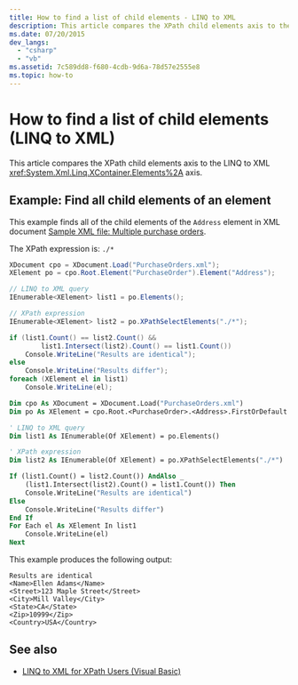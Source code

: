 ```yaml
---
title: How to find a list of child elements - LINQ to XML
description: This article compares the XPath child elements axis to the LINQ to XML XContainer.Elements axis.
ms.date: 07/20/2015
dev_langs:
  - "csharp"
  - "vb"
ms.assetid: 7c589dd8-f680-4cdb-9d6a-78d57e2555e8
ms.topic: how-to
---
```


# How to find a list of child elements (LINQ to XML)

This article compares the XPath child elements axis to the LINQ to XML <xref:System.Xml.Linq.XContainer.Elements%2A> axis.

## Example: Find all child elements of an element

This example finds all of the child elements of the `Address` element in XML document [Sample XML file: Multiple purchase orders](sample-xml-file-multiple-purchase-orders.md).

The XPath expression is: `./*`

```csharp
XDocument cpo = XDocument.Load("PurchaseOrders.xml");
XElement po = cpo.Root.Element("PurchaseOrder").Element("Address");

// LINQ to XML query
IEnumerable<XElement> list1 = po.Elements();

// XPath expression
IEnumerable<XElement> list2 = po.XPathSelectElements("./*");

if (list1.Count() == list2.Count() &&
        list1.Intersect(list2).Count() == list1.Count())
    Console.WriteLine("Results are identical");
else
    Console.WriteLine("Results differ");
foreach (XElement el in list1)
    Console.WriteLine(el);
```

```vb
Dim cpo As XDocument = XDocument.Load("PurchaseOrders.xml")
Dim po As XElement = cpo.Root.<PurchaseOrder>.<Address>.FirstOrDefault

' LINQ to XML query
Dim list1 As IEnumerable(Of XElement) = po.Elements()

' XPath expression
Dim list2 As IEnumerable(Of XElement) = po.XPathSelectElements("./*")

If (list1.Count() = list2.Count()) AndAlso _
    (list1.Intersect(list2).Count() = list1.Count()) Then
    Console.WriteLine("Results are identical")
Else
    Console.WriteLine("Results differ")
End If
For Each el As XElement In list1
    Console.WriteLine(el)
Next
```

This example produces the following output:

```output
Results are identical
<Name>Ellen Adams</Name>
<Street>123 Maple Street</Street>
<City>Mill Valley</City>
<State>CA</State>
<Zip>10999</Zip>
<Country>USA</Country>
```

## See also

- [LINQ to XML for XPath Users (Visual Basic)](./comparison-xpath-linq-xml.md)

